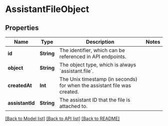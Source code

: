 # AssistantFileObject

## Properties
Name | Type | Description | Notes
------------ | ------------- | ------------- | -------------
**id** | **String** | The identifier, which can be referenced in API endpoints. | 
**object** | **String** | The object type, which is always &#x60;assistant.file&#x60;. | 
**createdAt** | **Int** | The Unix timestamp (in seconds) for when the assistant file was created. | 
**assistantId** | **String** | The assistant ID that the file is attached to. | 

[[Back to Model list]](../README.md#documentation-for-models) [[Back to API list]](../README.md#documentation-for-api-endpoints) [[Back to README]](../README.md)


